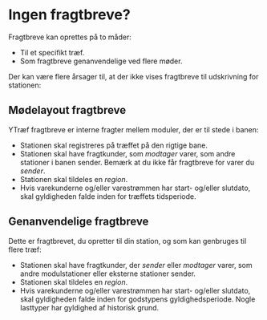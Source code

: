 ﻿# Ingen fragtbreve?
Fragtbreve kan oprettes på to måder:
- Til et specifikt træf.
- Som fragtbreve genanvendelige ved flere møder.

Der kan være flere årsager til, at der ikke vises fragtbreve til udskrivning for stationen:

## Mødelayout fragtbreve
YTræf fragtbreve er interne fragter mellem moduler, der er til stede i banen:
- Stationen skal registreres på træffet på den rigtige bane.
- Stationen skal have fragtkunder, som *modtager* varer, som andre stationer i banen sender. Bemærk at du ikke får fragtbreve for varer du *sender*.
- Stationen skal tildeles en *region*.
- Hvis varekunderne og/eller varestrømmen har start- og/eller slutdato, skal gyldigheden falde inden for træffets tidsperiode.

## Genanvendelige fragtbreve
Dette er fragtbrevet, du opretter til din station, og som kan genbruges til flere træf:
- Stationen skal have fragtkunder, der *sender* eller *modtager* varer, som andre modulstationer eller eksterne stationer sender.
- Stationen skal tildeles en *region*.
- Hvis varekunderne og/eller varestrømmen har start- og/eller slutdato, skal gyldigheden falde inden for godstypens gyldighedsperiode. Nogle lasttyper har gyldighed af historisk grund.